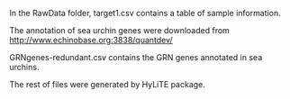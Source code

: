 In the RawData folder, target1.csv contains a table of sample information. 

The annotation of sea urchin genes were downloaded from http://www.echinobase.org:3838/quantdev/

GRNgenes-redundant.csv contains the GRN genes annotated in sea urchins. 

The rest of files were generated by HyLiTE package. 
